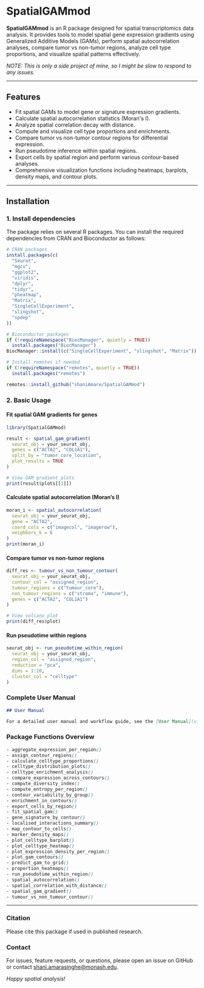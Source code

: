 # SpatialGAMmod


**SpatialGAMmod** is an R package designed for spatial transcriptomics data analysis. It provides tools to model spatial gene expression gradients using Generalized Additive Models (GAMs), perform spatial autocorrelation analyses, compare tumor vs non-tumor regions, analyze cell type proportions, and visualize spatial patterns effectively.

*NOTE: This is only a side project of mine, so I might be slow to respond to any issues.*


---

## Features

- Fit spatial GAMs to model gene or signature expression gradients.
- Calculate spatial autocorrelation statistics (Moran's I).
- Analyze spatial correlation decay with distance.
- Compute and visualize cell type proportions and enrichments.
- Compare tumor vs non-tumor contour regions for differential expression.
- Run pseudotime inference within spatial regions.
- Export cells by spatial region and perform various contour-based analyses.
- Comprehensive visualization functions including heatmaps, barplots, density maps, and contour plots.

---

## Installation

### 1. Install dependencies

The package relies on several R packages. You can install the required dependencies from CRAN and Bioconductor as follows:

```r
# CRAN packages
install.packages(c(
  "Seurat",
  "mgcv",
  "ggplot2",
  "viridis",
  "dplyr",
  "tidyr",
  "pheatmap",
  "Matrix",
  "SingleCellExperiment",
  "slingshot",
  "spdep"
))

# Bioconductor packages
if (!requireNamespace("BiocManager", quietly = TRUE))
  install.packages("BiocManager")
BiocManager::install(c("SingleCellExperiment", "slingshot", "Matrix"))

# Install remotes if needed
if (!requireNamespace("remotes", quietly = TRUE))
  install.packages("remotes")

remotes::install_github("shaniAmare/SpatialGAMmod")
```

### 2. Basic Usage

#### Fit spatial GAM gradients for genes

```r
library(SpatialGAMmod)

result <- spatial_gam_gradient(
  seurat_obj = your_seurat_obj,
  genes = c("ACTA2", "COL1A1"),
  split_by = "tumor_core_location",
  plot_results = TRUE
)

# View GAM gradient plots
print(result$plots[[1]])
```

#### Calculate spatial autocorrelation (Moran’s I)

```r
moran_i <- spatial_autocorrelation(
  seurat_obj = your_seurat_obj,
  gene = "ACTA2",
  coord_cols = c("imagecol", "imagerow"),
  neighbors_k = 6
)
print(moran_i)
```

#### Compare tumor vs non-tumor regions

```r
diff_res <- tumour_vs_non_tumour_contour(
  seurat_obj = your_seurat_obj,
  contour_col = "assigned_region",
  tumour_regions = c("tumour_core"),
  non_tumour_regions = c("stroma", "immune"),
  genes = c("ACTA2", "COL1A1")
)

# View volcano plot
print(diff_res$plot)
```

#### Run pseudotime within regions

```r
seurat_obj <- run_pseudotime_within_region(
  seurat_obj = your_seurat_obj,
  region_col = "assigned_region",
  reduction = "pca",
  dims = 1:10,
  cluster_col = "celltype"
)
```

### Complete User Manual 

```markdown
## User Manual

For a detailed user manual and workflow guide, see the [User Manual](vignettes/user_manual.md).
```

### Package Functions Overview
```css
- aggregate_expression_per_region()
- assign_contour_regions()
- calculate_celltype_proportions()
- celltype_distribution_plots()
- celltype_enrichment_analysis()
- compare_expression_across_contours()
- compute_diversity_index()
- compute_entropy_per_region()
- contour_variability_by_group()
- enrichment_in_contours()
- export_cells_by_region()
- fit_spatial_gam()
- gene_signature_by_contour()
- localised_interactions_summary()
- map_contour_to_cells()
- marker_density_maps()
- plot_celltype_barplot()
- plot_celltype_heatmap()
- plot_expression_density_per_region()
- plot_gam_contours()
- predict_gam_to_grid()
- proportion_heatmaps()
- run_pseudotime_within_region()
- spatial_autocorrelation()
- spatial_correlation_with_distance()
- spatial_gam_gradient()
- tumour_vs_non_tumour_contour()
```
---

### Citation
Please cite this package if used in published research.

### Contact
For issues, feature requests, or questions, please open an issue on GitHub or contact shani.amarasinghe@monash.edu.

*Happy spatial analysis!*
